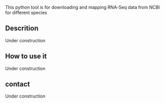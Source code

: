 This python tool is for downloading and mapping RNA-Seq data from NCBI for different species
## Descrition
Under construction
## How to use it
Under construction
## contact
Under construction
